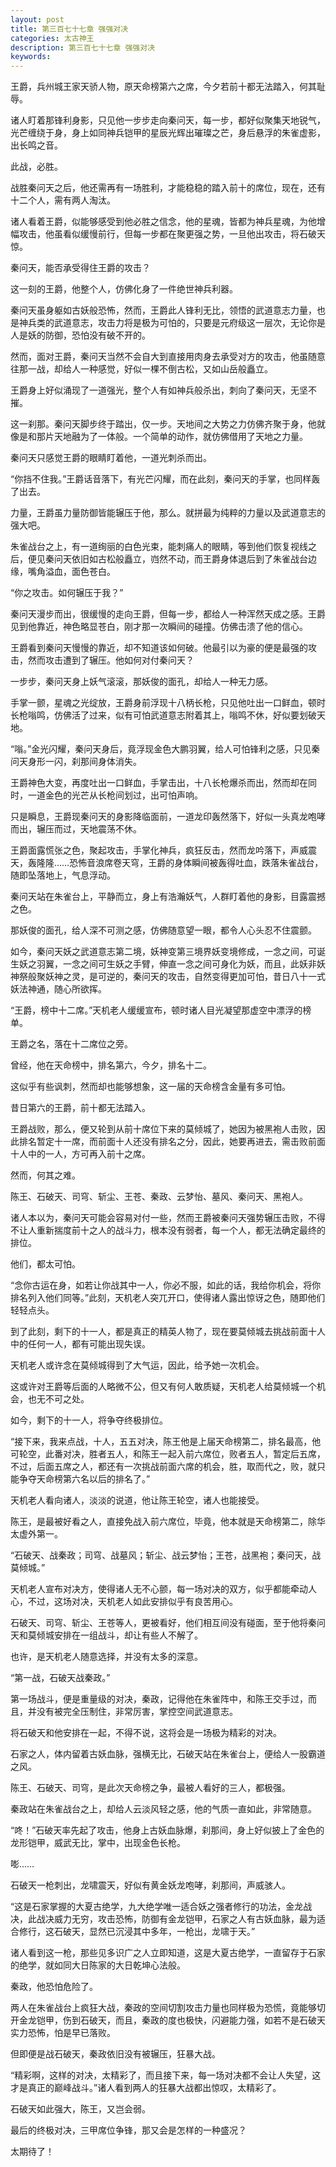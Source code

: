 ```yaml
---
layout: post
title: 第三百七十七章 强强对决
categories: 太古神王
description: 第三百七十七章 强强对决
keywords:
---
```


王爵，兵州城王家天骄人物，原天命榜第六之席，今夕若前十都无法踏入，何其耻辱。

诸人盯着那锋利身影，只见他一步步走向秦问天，每一步，都好似聚集天地锐气，光芒缠绕于身，身上如同神兵铠甲的星辰光辉出璀璨之芒，身后悬浮的朱雀虚影，出长鸣之音。

此战，必胜。

战胜秦问天之后，他还需再有一场胜利，才能稳稳的踏入前十的席位，现在，还有十二个人，需有两人淘汰。

诸人看着王爵，似能够感受到他必胜之信念，他的星魂，皆都为神兵星魂，为他增幅攻击，他虽看似缓慢前行，但每一步都在聚更强之势，一旦他出攻击，将石破天惊。

秦问天，能否承受得住王爵的攻击？

这一刻的王爵，他整个人，仿佛化身了一件绝世神兵利器。

秦问天虽身躯如古妖般恐怖，然而，王爵此人锋利无比，领悟的武道意志力量，也是神兵类的武道意志，攻击力将是极为可怕的，只要是元府级这一层次，无论你是人是妖的防御，恐怕没有破不开的。

然而，面对王爵，秦问天当然不会自大到直接用肉身去承受对方的攻击，他虽随意往那一战，却给人一种感觉，好似一棵不倒古松，又如山岳般矗立。

王爵身上好似涌现了一道强光，整个人有如神兵般杀出，刺向了秦问天，无坚不摧。

这一刹那。秦问天脚步终于踏出，仅一步。天地间之大势之力仿佛齐聚于身，他就像是和那片天地融为了一体般。一个简单的动作，就仿佛借用了天地之力量。

秦问天只感觉王爵的眼睛盯着他，一道光刺杀而出。

“你挡不住我。”王爵话音落下，有光芒闪耀，而在此刻，秦问天的手掌，也同样轰了出去。

力量，王爵虽力量防御皆能辗压于他，那么。就拼最为纯粹的力量以及武道意志的强大吧。

朱雀战台之上，有一道绚丽的白色光束，能刺痛人的眼睛，等到他们恢复视线之后，便见秦问天依旧如古松般矗立，岿然不动，而王爵身体退后到了朱雀战台边缘，嘴角溢血，面色苍白。

“你之攻击。如何辗压于我？”

秦问天漫步而出，很缓慢的走向王爵，但每一步，都给人一种浑然天成之感。王爵见到他靠近，神色略显苍白，刚才那一次瞬间的碰撞。仿佛击溃了他的信心。

王爵看到秦问天慢慢的靠近，却不知道该如何破。他最引以为豪的便是最强的攻击，然而攻击遭到了辗压。他如何对付秦问天？

一步步，秦问天身上妖气滚滚，那妖俊的面孔，却给人一种无力感。

手掌一颤，星魂之光绽放，王爵身前浮现十八柄长枪，只见他吐出一口鲜血，顿时长枪嗡鸣，仿佛活了过来，似有可怕武道意志附着其上，嗡鸣不休，好似要划破天地。

“嗡。”金光闪耀，秦问天身后，竟浮现金色大鹏羽翼，给人可怕锋利之感，只见秦问天身形一闪，刹那间身体消失。

王爵神色大变，再度吐出一口鲜血，手掌击出，十八长枪爆杀而出，然而却在同时，一道金色的光芒从长枪间划过，出可怕声响。

只是瞬息，王爵现秦问天的身影降临面前，一道龙印轰然落下，好似一头真龙咆哮而出，辗压而过，天地震荡不休。

王爵面露慌张之色，聚起攻击，手掌化神兵，疯狂反击，然而龙吟落下，声威震天，轰隆隆……恐怖音浪席卷天穹，王爵的身体瞬间被轰得吐血，跌落朱雀战台，随即坠落地上，气息浮动。

秦问天站在朱雀台上，平静而立，身上有浩瀚妖气，人群盯着他的身影，目露震撼之色。

那妖俊的面孔，给人深不可测之感，仿佛随意望一眼，都令人心头忍不住震颤。

如今，秦问天妖之武道意志第二境，妖神变第三境界妖变境修成，一念之间，可诞生妖之羽翼，一念之间可生妖之手臂，伸直一念之间可身化为妖，而且，此妖非妖神祭般聚妖神之灵，是可逆的，秦问天的攻击，自然变得更加可怕，昔日八十一式妖法神通，随心所欲挥。

“王爵，榜中十二席。”天机老人缓缓宣布，顿时诸人目光凝望那虚空中漂浮的榜单。

王爵之名，落在十二席位之旁。

曾经，他在天命榜中，排名第六，今夕，排名十二。

这似乎有些讽刺，然而却也能够想象，这一届的天命榜含金量有多可怕。

昔日第六的王爵，前十都无法踏入。

王爵战败，那么，便又轮到从前十席位下来的莫倾城了，她因为被黑袍人击败，因此排名暂定十一席，而前面十人还没有排名之分，因此，她要再进去，需击败前面十人中的一人，方可再入前十之席。

然而，何其之难。

陈王、石破天、司穹、斩尘、王苍、秦政、云梦怡、墓风、秦问天、黑袍人。

诸人本以为，秦问天可能会容易对付一些，然而王爵被秦问天强势辗压击败，不得不让人重新揣度前十之人的战斗力，根本没有弱者，每一个人，都无法确定最终的排位。

他们，都太可怕。

“念你古运在身，如若让你战其中一人，你必不服，如此的话，我给你机会，将你排名列入他们同等。”此刻，天机老人突兀开口，使得诸人露出惊讶之色，随即他们轻轻点头。

到了此刻，剩下的十一人，都是真正的精英人物了，现在要莫倾城去挑战前面十人中的任何一人，都有可能出现失误。

天机老人或许念在莫倾城得到了大气运，因此，给予她一次机会。

这或许对王爵等后面的人略微不公，但又有何人敢质疑，天机老人给莫倾城一个机会，也无不可之处。

如今，剩下的十一人，将争夺终极排位。

“接下来，我来点战，十人，五五对决，陈王他是上届天命榜第二，排名最高，他可轮空，此番对决，胜者五人，和陈王一起入前六席位，败者五人，暂定后五席，不过，后面五席之人，都还有一次挑战前面六席的机会，胜，取而代之，败，就只能争夺天命榜第六名以后的排名了。”

天机老人看向诸人，淡淡的说道，他让陈王轮空，诸人也能接受。

陈王，是最被好看之人，直接免战入前六席位，毕竟，他本就是天命榜第二，除华太虚外第一。

“石破天、战秦政；司穹、战墓风；斩尘、战云梦怡；王苍，战黑袍；秦问天，战莫倾城。”

天机老人宣布对决方，使得诸人无不心颤，每一场对决的双方，似乎都能牵动人心，不过，这场对决，天机老人如此安排似乎有良苦用心。

石破天、司穹、斩尘、王苍等人，更被看好，他们相互间没有碰面，至于他将秦问天和莫倾城安排在一组战斗，却让有些人不解了。

也许，是天机老人随意选择，并没有太多的深意。

“第一战，石破天战秦政。”

第一场战斗，便是重量级的对决，秦政，记得他在朱雀阵中，和陈王交手过，而且，并没有被完全压制住，非常厉害，掌控空间武道意志。

将石破天和他安排在一起，不得不说，这将会是一场极为精彩的对决。

石家之人，体内留着古妖血脉，强横无比，石破天站在朱雀台上，便给人一股霸道之风。

陈王、石破天、司穹，是此次天命榜之争，最被人看好的三人，都极强。

秦政站在朱雀战台之上，却给人云淡风轻之感，他的气质一直如此，非常随意。

“咚！”石破天率先起了攻击，他身上古妖血脉爆，刹那间，身上好似披上了金色的龙形铠甲，威武无比，掌中，出现金色长枪。

嘭……

石破天一枪刺出，龙啸震天，好似有黄金妖龙咆哮，刹那间，声威骇人。

“这是石家掌握的大夏古绝学，九大绝学唯一适合妖之强者修行的功法，金龙战决，此战决威力无穷，攻击恐怖，防御有金龙铠甲，石家之人有古妖血脉，最为适合修行，这石破天，显然已沉浸其中多年，一枪出，龙啸于天。”

诸人看到这一枪，那些见多识广之人立即知道，这是大夏古绝学，一直留存于石家的绝学，就如同大日陈家的大日乾坤心法般。

秦政，他恐怕危险了。

两人在朱雀战台上疯狂大战，秦政的空间切割攻击力量也同样极为恐慌，竟能够切开金龙铠甲，伤到石破天，而且，秦政的度也极快，闪避能力强，如若不是石破天实力恐怖，怕是早已落败。

但即便是战石破天，秦政依旧没有被辗压，狂暴大战。

“精彩啊，这样的对决，太精彩了，而且接下来，每一场对决都不会让人失望，这才是真正的巅峰战斗。”诸人看到两人的狂暴大战都出惊叹，太精彩了。

石破天如此强大，陈王，又岂会弱。

最后的终极对决，三甲席位争锋，那又会是怎样的一种盛况？

太期待了！
